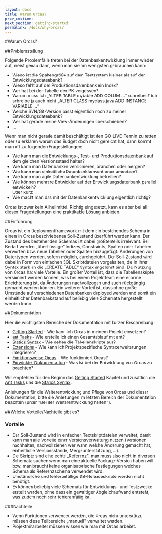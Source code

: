 ```yaml
---
layout: docs
title: Warum Orcas?
prev_section:
next_section: getting-started
permalink: /docs/why-orcas/
---
```


#Warum Orcas?

##Problemstellung

Folgende Problemfälle treten bei der Datenbankentwicklung immer wieder auf, meist genau dann, wenn man sie am wenigsten gebrauchen kann:

- Wieso ist die Spaltengröße auf dem Testsystem kleiner als auf der Entwicklungsdatenbank?
- Wieso fehlt auf der Produktionsdatenbank ein Index?
- Wer hat bei der Tabelle den PK vergessen?
- Warum muss ich „ALTER TABLE mytable ADD COLUM …“ schreiben? ich schreibe ja auch nicht „ALTER CLASS myclass.java ADD INSTANCE VARIABLE …“
- Welche SVN/Git-Version passt eigentlich noch zu meiner Entwicklungsdatenbank?
- Wer hat gerade meine View-Änderungen überschrieben?
- …

Wenn man nicht gerade damit beschäftigt ist den GO-LIVE-Termin zu retten oder zu erklären warum das Budget doch nicht gereicht hat, dann kommt man oft zu folgenden Fragestellungen:

- Wie kann man die Entwicklungs-, Test- und Produktionsdatenbank auf dem gleichen Versionsstand halten?
- Wie kann man Datenbanken versionieren, branchen oder mergen?
- Wie kann man einheitliche Datenbankkonventionen umsetzen?
- Wie kann man agile Datenbankentwicklung betreiben?
- Wie können mehrere Entwickler auf der Entwicklungsdatenbank parallel entwickeln?
<br/>Oder kurz:
- Wie macht man das mit der Datenbankentwicklung eigentlich richtig?

Orcas ist zwar kein Allheilmittel. Richtig eingesetzt, kann es aber bei all diesen Fragestellungen eine praktikable Lösung anbieten.

##Einführung

Orcas ist ein Deploymentframework mit dem ein bestehendes Schema in einem in Orcas beschriebenen Soll-Zustand überführt werden kann. Der Zustand des bestehenden Schemas ist dabei größtenteils irrelevant. Bei Bedarf werden „überflüssige" Indizes, Constraints, Spalten oder Tabellen verworfen bzw. neue Tabellen oder Spalten hinzugefügt. Änderungen von Datentypen werden, sofern möglich, durchgeführt. Der Soll-Zustand wird dabei in Form von einfachen SQL Skriptdateien vorgehalten, die in ihrer Syntax stark an die „CREATE TABLE" Syntax angelehnt sind.
Die Nutzung von Orcas hat viele Vorteile. Ein großer Vorteil ist, dass die Tabellenskripte versioniert werden können, was bei einem Projektteam eine enorme Erleichterung ist, da Änderungen nachvollzogen und auch rückgängig gemacht werden können. Ein weiterer Vorteil ist, dass ohne große Umstände auf verschiedenen Datenbanken deployed werden und somit ein einheitlicher Datenbankstand auf beliebig viele Schemata hergestellt werden kann.

##Dokumentation

Hier die wichtigsten Bereiche der Dokumentation mit kurzer Beschreibung:

- [Getting Started]({{site.baseurl}}/docs/getting-started/) - Wie kann ich Orcas in meinem Projekt einsetzen?
- [ant Tasks]({{site.baseurl}}/docs/ant-tasks/) - Wie erstelle ich einen Gesamtablauf mit ant?
- [Statics Syntax]({{site.baseurl}}/docs/statics-syntax/) - Wie sehen die Tabellenskripte aus?
- [Extensions]({{site.baseurl}}/docs/extensions/) - Wie kann ich Projektspezifische Syntaxerweiterungen integrieren?
- [Funktionsweise Orcas]({{site.baseurl}}/docs/how-it-works/) - Wie funktioniert Orcas?
- [Entwickler Dokumentation]({{site.baseurl}}/docs/dev-docs/) - Was ist bei der Entwicklung von Orcas zu beachten?

Wir empfehlen für den Beginn das [Getting Started]({{site.baseurl}}/docs/getting-started/) Kapitel und zusätlich die [Ant Tasks]({{site.baseurl}}/docs/ant-tasks/) und die [Statics Syntax]({{site.baseurl}}/docs/statics-syntax/).

Anleitungen für die Weiterentwicklung und Pflege von Orcas und dieser Dokumentation, bitte die Anleitungen im letzten Bereich der Dokumentation beachten (unter "Bei der Weiterentwicklung helfen").

##Welche Vorteile/Nachteile gibt es?

### Vorteile

- Der Soll-Zustand wird in einfachen Textskriptdateien verwaltet, damit kann man alle Vorteile einer Versionsverwaltung nutzen (Versionen nachhalten, nachvollziehen wer wann welche Änderung gemacht hat, einheitliche Versionsstände, Mergeunterstützung, ...).
- Die Skripte sind eine echte „Referenz", man muss also nicht in diversen Schemata suchen wenn man eine aktuelle Package-Version haben will bzw. man braucht keine organisatorische Festlegungen welches Schema als Referenzschema verwendet wird.
- Umständliche und fehleranfällige DB-Releaseskripte werden nicht benötigt.
- Es können beliebig viele Schemata für Entwicklungs- und Testzwecke erstellt werden, ohne dass ein gewaltiger Abgleichaufwand entsteht, was zudem noch sehr fehleranfällig ist.

###Nachteile

- Wenn Funktionen verwendet werden, die Orcas nicht unterstützt, müssen diese Teilbereiche „manuell" verwaltet werden.
- Projektmitarbeiter müssen wissen wie man mit Orcas arbeitet.
